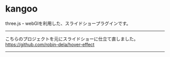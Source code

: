 # kangoo

three.js・webGlを利用した、スライドショープラグインです。
___
こちらのプロジェクトを元にスライドショーに仕立て直しました。  
https://github.com/robin-dela/hover-effect
___
